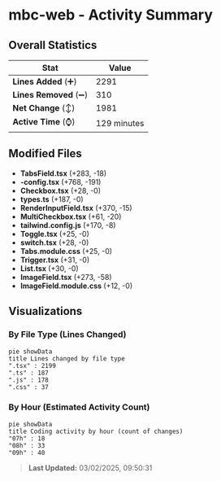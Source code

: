 # mbc-web - Activity Summary 

## Overall Statistics

| Stat                   | Value                                                             |
| ---------------------- | ----------------------------------------------------------------- |
| **Lines Added** (➕)   | 2291                                          |
| **Lines Removed** (➖) | 310                                        |
| **Net Change** (↕)    | 1981                |
| **Active Time** (⌚)   | 129 minutes |


## Modified Files
- **TabsField.tsx** (+283, -18)
- **-config.tsx** (+768, -191)
- **Checkbox.tsx** (+28, -0)
- **types.ts** (+187, -0)
- **RenderInputField.tsx** (+370, -15)
- **MultiCheckbox.tsx** (+61, -20)
- **tailwind.config.js** (+170, -8)
- **Toggle.tsx** (+25, -0)
- **switch.tsx** (+28, -0)
- **Tabs.module.css** (+25, -0)
- **Trigger.tsx** (+31, -0)
- **List.tsx** (+30, -0)
- **ImageField.tsx** (+273, -58)
- **ImageField.module.css** (+12, -0)

## Visualizations

### By File Type (Lines Changed)

```mermaid
pie showData
title Lines changed by file type
".tsx" : 2199
".ts" : 187
".js" : 178
".css" : 37
```

### By Hour (Estimated Activity Count)

```mermaid
pie showData
title Coding activity by hour (count of changes)
"07h" : 18
"08h" : 33
"09h" : 40
```


> **Last Updated:** 03/02/2025, 09:50:31